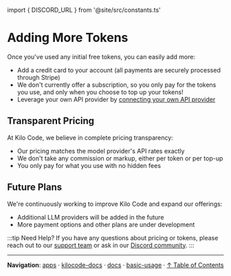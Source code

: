 import { DISCORD_URL } from '@site/src/constants.ts'

# Adding More Tokens

Once you've used any initial free tokens, you can easily add more:

- Add a credit card to your account (all payments are securely processed through Stripe)
- We don't currently offer a subscription, so you only pay for the tokens you use, and only when you choose to top up your tokens!
- Leverage your own API provider by [connecting your own API provider](/getting-started/connecting-api-provider.md)

## Transparent Pricing

At Kilo Code, we believe in complete pricing transparency:

- Our pricing matches the model provider's API rates exactly
- We don't take any commission or markup, either per token or per top-up
- You only pay for what you use with no hidden fees

## Future Plans

We're continuously working to improve Kilo Code and expand our offerings:

- Additional LLM providers will be added in the future
- More payment options and other plans are under development

:::tip Need Help?
If you have any questions about pricing or tokens, please reach out to our [support team](mailto:hi@kilocode.ai) or ask in our <a href={DISCORD_URL} target='_blank'>Discord community</a>.
:::

---

**Navigation**: [apps](../../../../apps/) · [kilocode-docs](../../../apps/kilocode-docs/) · [docs](../../apps/kilocode-docs/docs/) · [basic-usage](../apps/kilocode-docs/docs/basic-usage/) · [↑ Table of Contents](#adding-tokens)

